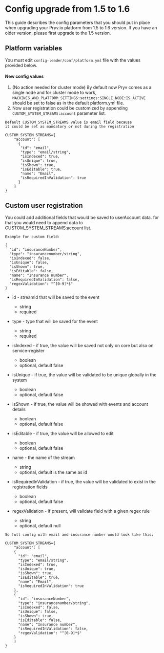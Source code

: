 
# Config upgrade from 1.5 to 1.6

This guide describes the config parameters that you should put in place when upgrading your Pryv.io platform from 1.5 to 1.6 version. If you have an older version, please first upgrade to the 1.5 version.

## Platform variables

You must edit `config-leader/conf/platform.yml` file with the values provided below.  

#### New config values
1. (No action needed for cluster mode) By default now Pryv comes as a single node and for cluster mode to work, 
`MACHINES_AND_PLATFORM_SETTINGS:settings:SINGLE_NODE:IS_ACTIVE` should be set to false as in the default platform.yml file.
2. Now user registration could be customized by appending `CUSTOM_SYSTEM_STREAMS:account` parameter list.
```
Default CUSTOM_SYSTEM_STREAMS value is email field because 
it could be set as mandatory or not during the registration

CUSTOM_SYSTEM_STREAMS={
    "account": [
      {
       "id": "email",
       "type": "email/string",
       "isIndexed": true,
       "isUnique": true,
       "isShown": true,
       "isEditable": true,
       "name": "Email",
       "isRequiredInValidation": true
      }
    ]
}
```

## Custom user registration

You could add additional fields that would be saved to userAccount data. for that you would need 
to append data to CUSTOM_SYSTEM_STREAMS:account list.
```
Example for custom field:

{
  "id": "insuranceNumber", 
  "type": "insurancenumber/string",
  "isIndexed": false,
  "isUnique": false,
  "isShown": true,
  "isEditable": false,
  "name": "Insurance number",
  "isRequiredInValidation": false,
  "regexValidation": "^[0-9]*$"
}
```

*  id - streamId that will be saved to the event
    *  string
    *  required

*  type - type that will be saved for the event
    *  string
    *  required

*  isIndexed - if true, the value will be saved not only on core but also on service-register
    *  boolean
    *  optional, default false

*  isUnique - if true, the value will be validated to be unique globally in the system
    *  boolean
    *  optional, default false

*  isShown - if true, the value will be showed with events and account details
    *  boolean
    *  optional, default false

*  isEditable - if true, the value will be allowed to edit
    *  boolean
    *  optional, default false
    
*  name - the name of the stream
    *  string
    *  optional, default is the same as id

*  isRequiredInValidation - if true, the value will be validated to exist in the registration fields
    *  boolean
    *  optional, default false

*  regexValidation - if present, will validate field with a given regex rule
    *  string
    *  optional, default null
    
```
So full config with email and insurance number would look like this:

CUSTOM_SYSTEM_STREAMS={
    "account": [
    {
      "id": "email",
      "type": "email/string",
      "isIndexed": true,
      "isUnique": true,
      "isShown": true,
      "isEditable": true,
      "name": "Email",
      "isRequiredInValidation": true
    },
    {
      "id": "insuranceNumber", 
      "type": "insurancenumber/string",
      "isIndexed": false,
      "isUnique": false,
      "isShown": true,
      "isEditable": false,
      "name": "Insurance number",
      "isRequiredInValidation": false,
      "regexValidation": "^[0-9]*$"
    }
    ]
}
```